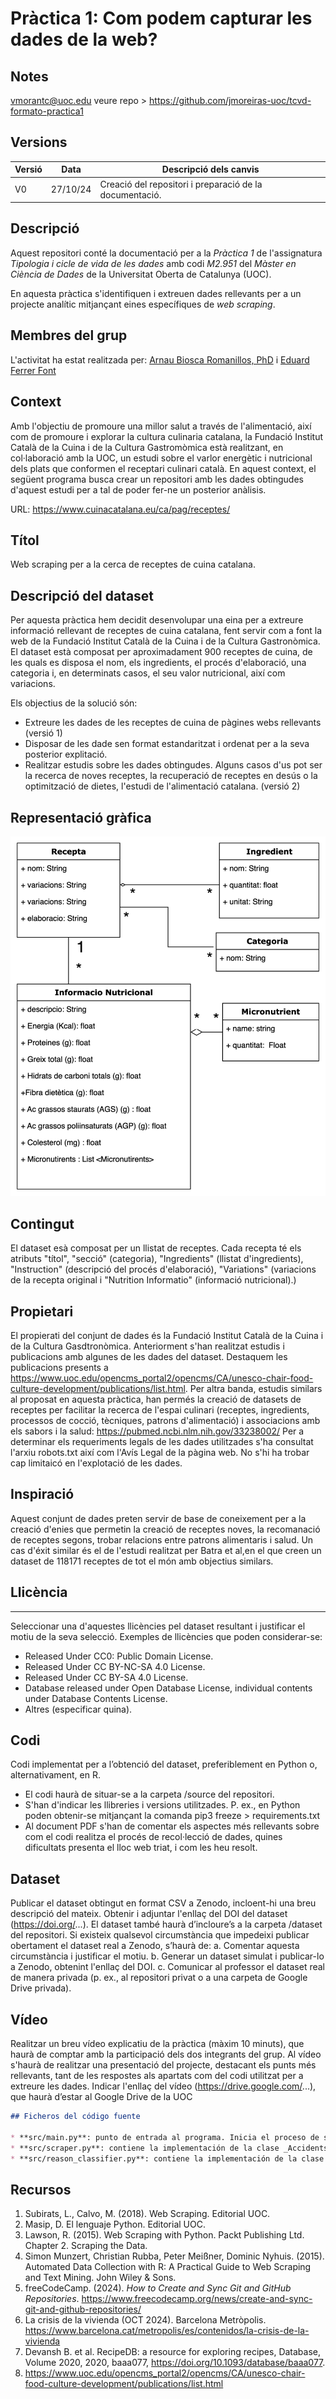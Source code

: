 # Pràctica 1: Com podem capturar les dades de la web?
## Notes
vmorantc@uoc.edu
veure repo > https://github.com/jmoreiras-uoc/tcvd-formato-practica1
## Versions
Versió|Data|Descripció dels canvis
-|-|-
V0|27/10/24|Creació del repositori i preparació de la documentació.

## Descripció

Aquest repositori conté la documentació per a la *Pràctica 1* de l'assignatura *Tipologia i cicle de vida de les dades* amb codi *M2.951* del *Màster en Ciència de Dades* de la Universitat Oberta de Catalunya (UOC).

En aquesta pràctica s'identifiquen i extreuen dades rellevants per a un projecte analític mitjançant eines específiques de *web scraping*.

## Membres del grup

L'activitat ha estat realitzada per:
[Arnau Biosca Romanillos, PhD](https://www.linkedin.com/in/naubiosca/) i 
[Eduard Ferrer Font](https://www.linkedin.com/in/eduard-ferrer-font/)

## Context
Amb l'objectiu de promoure una millor salut a través de l'alimentació, així com de promoure i explorar la cultura culinaria catalana, la Fundació Institut Català de la Cuina i de la Cultura Gastromòmica està realitzant, en col·laboració amb la UOC, un estudi sobre el varlor energètic i nutricional dels plats que conformen el receptari culinari català.
En aquest context, el següent programa busca crear un repositori amb les dades obtingudes d'aquest estudi per a tal de poder fer-ne un posterior anàlisis.

URL: https://www.cuinacatalana.eu/ca/pag/receptes/

## Títol
Web scraping per a la cerca de receptes de cuina catalana.

## Descripció del dataset
Per aquesta pràctica hem decidit desenvolupar una eina per a extreure informació rellevant de receptes de cuina catalana, fent servir com a font la web de la Fundació Institut Català de la Cuina i de la Cultura Gastronòmica.
El dataset està composat per aproximadament 900 receptes de cuina, de les quals es disposa el nom, els ingredients, el procés d'elaboració, una categoria i, en determinats casos, el seu valor nutricional, així com variacions.

Els objectius de la solució són:
- Extreure les dades de les receptes de cuina de pàgines webs rellevants (versió 1)
- Disposar de les dade sen format estandaritzat i ordenat per a la seva posterior explitació.
- Realitzar estudis sobre les dades obtingudes. Alguns casos d'us pot ser la recerca de noves receptes, la recuperació de receptes en desús o la optimització de dietes, l'estudi de l'alimentació catalana. (versió 2)

## Representació gràfica

![img.png](img.png)

## Contingut
El dataset esà composat per un llistat de receptes. Cada recepta té els atributs "títol", "secció" (categoria), "Ingredients" (llistat d'ingredients), "Instruction" (descripció del procés d'elaboració), "Variations" (variacions de la recepta original i "Nutrition Informatio" (informació nutricional).)
## Propietari
El propierati del conjunt de dades és la Fundació Institut Català de la Cuina i de la Cultura Gasdtronòmica. Anteriorment s'han realitzat estudis i publicacions amb algunes de les dades del dataset. Destaquem les publicacions presents a https://www.uoc.edu/opencms_portal2/opencms/CA/unesco-chair-food-culture-development/publications/list.html.
Per altra banda, estudis similars al proposat en aquesta pràctica, han permés la creació de datasets de receptes per facilitar la recerca de l'espai culinari (receptes, ingredients, processos de cocció, tècniques, patrons d'alimentació) i associacions amb els sabors i la salud: https://pubmed.ncbi.nlm.nih.gov/33238002/
Per a determinar els requeriments legals de les dades utilitzades s'ha consultat l'arxiu robots.txt així com l'Avís Legal de la pàgina web. No s'hi ha trobar cap limitaicó en l'explotació de les dades.
## Inspiració
Aquest conjunt de dades preten servir de base de coneixement per a la creació d'enies que permetin la creació de receptes noves, la recomanació de receptes segons, trobar relacions entre patrons alimentaris i salud. Un cas d'éxit similar és el de l'estudi realitzat per Batra et al,en el que creen un dataset de 118171 receptes de tot el món amb objectius similars.
## Llicència

*** 


Seleccionar una d'aquestes llicències pel dataset resultant i justificar el motiu de la seva selecció. Exemples de llicències que poden considerar-se:
- Released Under CC0: Public Domain License.
- Released Under CC BY-NC-SA 4.0 License.
- Released Under CC BY-SA 4.0 License.
- Database released under Open Database License, individual contents under Database Contents License.
- Altres (especificar quina).

## Codi
Codi implementat per a l’obtenció del dataset, preferiblement en Python o, alternativament, en R.
- El codi haurà de situar-se a la carpeta /source del repositori.
- S'han d'indicar les llibreries i versions utilitzades. P. ex., en Python poden obtenir-se mitjançant la comanda pip3 freeze > requirements.txt
- Al document PDF s'han de comentar els aspectes més rellevants sobre com el codi realitza el procés de  recol·lecció de dades, quines dificultats presenta el lloc web triat, i com les heu resolt.

## Dataset
Publicar el dataset obtingut en format CSV a Zenodo, incloent-hi una breu descripció del mateix. Obtenir i adjuntar l'enllaç del DOI del dataset (https://doi.org/...). El dataset també haurà d’incloure’s a la carpeta /dataset del repositori. Si existeix qualsevol circumstància que impedeixi publicar obertament el dataset real a Zenodo, s’haurà de:
a. Comentar aquesta circumstància i justificar el motiu.
b. Generar un dataset simulat i publicar-lo a Zenodo, obtenint l'enllaç del DOI.
c. Comunicar al professor el dataset real de manera privada (p. ex., al repositori privat o a una carpeta de Google Drive privada).

## Vídeo
Realitzar un breu vídeo explicatiu de la pràctica (màxim 10 minuts), que haurà de comptar amb la participació dels dos integrants del grup. Al vídeo s'haurà de realitzar una presentació del projecte, destacant els punts més rellevants, tant de les respostes als apartats com del codi utilitzat per a extreure les dades. Indicar l'enllaç del vídeo (https://drive.google.com/...), que haurà d’estar al Google Drive de la UOC

```markdown
## Ficheros del código fuente

* **src/main.py**: punto de entrada al programa. Inicia el proceso de scraping.
* **src/scraper.py**: contiene la implementación de la clase _AccidentsScraper_ cuyos métodos generan el conjunto de datos a partir de la base de datos online [PlaneCrashInfo](http://www.planecrashinfo.com/database.htm).
* **src/reason_classifier.py**: contiene la implementación de la clase que se encarga de asignar una causa a un resumen de accidente dado. Para ello, utiliza la librería *TextBlob*.
```
## Recursos
1. Subirats, L., Calvo, M. (2018). Web Scraping. Editorial UOC.
2. Masip, D. El lenguaje Python. Editorial UOC.
3. Lawson, R. (2015). Web Scraping with Python. Packt Publishing Ltd. Chapter 2. Scraping the Data.
4. Simon Munzert, Christian Rubba, Peter Meißner, Dominic Nyhuis. (2015). Automated Data Collection with R: A Practical Guide to Web Scraping and Text Mining. John Wiley & Sons.
5. freeCodeCamp. (2024). *How to Create and Sync Git and GitHub Repositories*. https://www.freecodecamp.org/news/create-and-sync-git-and-github-repositories/
6. La crisis de la vivienda (OCT 2024). Barcelona Metròpolis. https://www.barcelona.cat/metropolis/es/contenidos/la-crisis-de-la-vivienda
7. Devansh B. et al. RecipeDB: a resource for exploring recipes, Database, Volume 2020, 2020, baaa077, https://doi.org/10.1093/database/baaa077. 
8. https://www.uoc.edu/opencms_portal2/opencms/CA/unesco-chair-food-culture-development/publications/list.html
